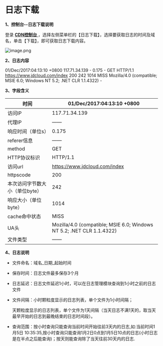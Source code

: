 # **日志下载**

**1、控制台--日志下载说明**

登录 [**CDN控制台** ](https://cdn-console.jdcloud.com/logmanage)，选择左侧菜单栏的【日志下载】，选择要获取日志的时间及域名，单击【下载】，即可获取日志下载内容。

![image.png](https://img1.jcloudcs.com/cms/233c0daa-5be2-4045-8203-47d1c7da692320180109182340.png)

**2、日志内容**

01/Dec/2017:04:13:10 +0800 117.71.34.139 - 0.175 - GET HTTP/1.1 https://www.jdcloud.com/index 200 242 1014 MISS Mozilla/4.0 (compatible; MSIE 6.0; Windows NT 5.2; .NET CLR 1.1.4322) -

**3、字段含义**

| 时间                           | 01/Dec/2017:04:13:10 +0800                                   |
| ------------------------------ | ------------------------------------------------------------ |
| 访问IP                         | 117.71.34.139                                                |
| 代理IP                         | ——                                                            |
| 响应时间（单位s）             | 0.175                                                        |
| referer信息                    | ——                                                            |
| method                         | GET                                                          |
| HTTP协议标识                   | HTTP/1.1                                                     |
| 访问url                        | https://www.jdcloud.com/index                                |
| httpscode                      | 200                                                          |
| 本次访问字节数大小（单位byte） | 242                                                          |
| 响应大小（单位byte）           | 1014                                                         |
| cache命中状态                  | MISS                                                         |
| UA头                           | Mozilla/4.0 (compatible; MSIE 6.0; Windows NT 5.2; .NET CLR 1.1.4322) |
| 文件类型                       | ——                                                            |

**4、日志说明**

- 文件命名：域名_日期_起始时间

- 保存时间：日志文件最多保存3个月

- 日志延迟：日志文件延迟1小时，可以在日志管理模块查询到1小时之前的日志文件

- 文件间隔：小时颗粒度显示的日志列表，单个文件为1小时间隔；

  天颗粒度显示的日志列表，单个文件为1天间隔（当天日志不满1天的，取当天最早开始的日志到最晚结束的日志时间段）。

- 查询范围：按小时查询只能查询当前时间开始往前3天内的日志,如:当前时间1月5日 10:35:35,按小时查询只能查询1月2日0点到1月5日10点的日志(小时日志是在半点之后能查询)；按天则能查询除了当天往前30天内的日志.
